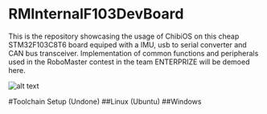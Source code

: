 # RMInternalF103DevBoard
This is the repository showcasing the usage of ChibiOS on this cheap STM32F103C8T6 board equiped with a IMU, usb to serial converter and CAN bus transceiver. Implementation of common functions and peripherals used in the RoboMaster contest in the team ENTERPRIZE will be demoed here.

![alt text](https://github.com/alexacw/RMInternalF103DevBoard/blob/master/image.jpeg)

#Toolchain Setup (Undone)
##Linux (Ubuntu)
##Windows
